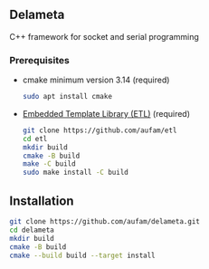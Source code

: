 ## Delameta
C++ framework for socket and serial programming

### <a id="prerequisites"></a>Prerequisites
* cmake minimum version 3.14 (required)
  ```bash
  sudo apt install cmake
  ```
* [Embedded Template Library (ETL)](https://github.com/aufam/etl) (required)
  ```bash
  git clone https://github.com/aufam/etl
  cd etl
  mkdir build
  cmake -B build
  make -C build
  sudo make install -C build
  ```

## <a id="installation"></a>Installation
```bash
git clone https://github.com/aufam/delameta.git
cd delameta
mkdir build
cmake -B build
cmake --build build --target install
```
